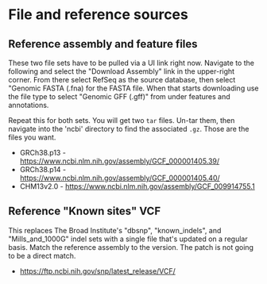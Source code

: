 # File and reference sources

## Reference assembly and feature files

These two file sets have to be pulled via a UI link right now. Navigate to the following and select the "Download Assembly" link in the upper-right corner. From there select RefSeq as the source database, then select "Genomic FASTA (.fna) for the FASTA file. When that starts downloading use the file type to select "Genomic GFF (.gff)" from under features and annotations.

Repeat this for both sets. You will get two `tar` files. Un-tar them, then navigate into the 'ncbi' directory to find the associated `.gz`. Those are the files you want.

- GRCh38.p13 - https://www.ncbi.nlm.nih.gov/assembly/GCF_000001405.39/
- GRCh38.p14 - https://www.ncbi.nlm.nih.gov/assembly/GCF_000001405.40/
- CHM13v2.0 - https://www.ncbi.nlm.nih.gov/assembly/GCF_009914755.1


## Reference "Known sites" VCF

This replaces The Broad Institute's "dbsnp", "known_indels", and "Mills_and_1000G" indel sets with a single file that's updated on a regular basis. Match the reference assembly to the version. The patch is not going to be a direct match.

- https://ftp.ncbi.nih.gov/snp/latest_release/VCF/
